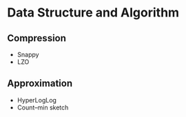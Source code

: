 # Data Structure and Algorithm

## Compression
* Snappy
* LZO

## Approximation
* HyperLogLog
* Count–min sketch